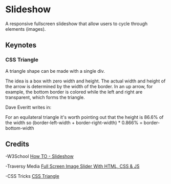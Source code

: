 # Slideshow

A responsive fullscreen slideshow that allow users to cycle through elements (images).

## Keynotes

### CSS Triangle

A triangle shape can be made with a single div.

The idea is a box with zero width and height. The actual width and height of the arrow is determined by the width of the border. In an up arrow, for example, the bottom border is colored while the left and right are transparent, which forms the triangle.

Dave Everitt writes in:

For an equilateral triangle it's worth pointing out that the height is 86.6% of the width so (border-left-width + border-right-width) * 0.866% = border-bottom-width

## Credits

-W3School [How TO - Slideshow](https://www.w3schools.com/howto/howto_js_slideshow.asp)

-Traversy Media [Full Screen Image Slider With HTML, CSS & JS](https://youtu.be/7ZO2RTMNSAY)

-CSS Tricks [CSS Triangle](https://css-tricks.com/snippets/css/css-triangle/)
